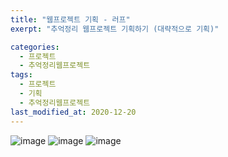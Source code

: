 ```yaml
---
title: "웹프로젝트 기획 - 러프"
exerpt: "추억정리 웹프로젝트 기획하기 (대략적으로 기획)"

categories:
  - 프로젝트
  - 추억정리웹프로젝트
tags:
  - 프로젝트
  - 기획
  - 추억정리웹프로젝트
last_modified_at: 2020-12-20
---
```



![image](https://devinlife.com/assets/images/프로젝트계획-2.jpg)
![image](https://devinlife.com/assets/images/프로젝트계획-3.jpg)
![image](https://devinlife.com/assets/images/프로젝트계획-4.jpg)
